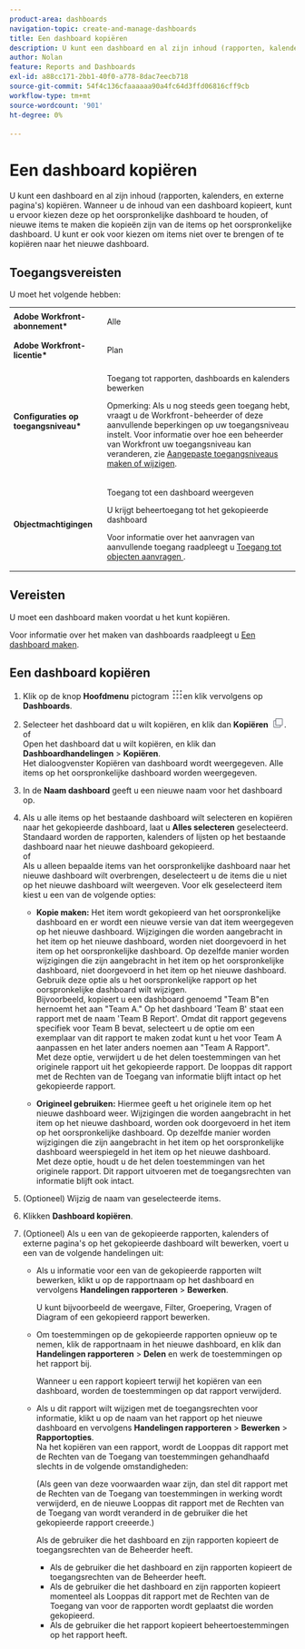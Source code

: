 ```yaml
---
product-area: dashboards
navigation-topic: create-and-manage-dashboards
title: Een dashboard kopiëren
description: U kunt een dashboard en al zijn inhoud (rapporten, kalenders, en externe pagina's) kopiëren. Wanneer u de inhoud van een dashboard kopieert, kunt u ervoor kiezen deze op het oorspronkelijke dashboard te houden, of nieuwe items te maken die kopieën zijn van de items op het oorspronkelijke dashboard. U kunt er ook voor kiezen om items niet over te brengen of te kopiëren naar het nieuwe dashboard.
author: Nolan
feature: Reports and Dashboards
exl-id: a88cc171-2bb1-40f0-a778-8dac7eecb718
source-git-commit: 54f4c136cfaaaaaa90a4fc64d3ffd06816cff9cb
workflow-type: tm+mt
source-wordcount: '901'
ht-degree: 0%

---
```


# Een dashboard kopiëren

U kunt een dashboard en al zijn inhoud (rapporten, kalenders, en externe pagina&#39;s) kopiëren. Wanneer u de inhoud van een dashboard kopieert, kunt u ervoor kiezen deze op het oorspronkelijke dashboard te houden, of nieuwe items te maken die kopieën zijn van de items op het oorspronkelijke dashboard. U kunt er ook voor kiezen om items niet over te brengen of te kopiëren naar het nieuwe dashboard.

## Toegangsvereisten

U moet het volgende hebben:

<table style="table-layout:auto"> 
 <col> 
 <col> 
 <tbody> 
  <tr> 
   <td role="rowheader"><strong>Adobe Workfront-abonnement*</strong></td> 
   <td> <p>Alle</p> </td> 
  </tr> 
  <tr> 
   <td role="rowheader"><strong>Adobe Workfront-licentie*</strong></td> 
   <td> <p>Plan </p> </td> 
  </tr> 
  <tr> 
   <td role="rowheader"><strong>Configuraties op toegangsniveau*</strong></td> 
   <td> <p>Toegang tot rapporten, dashboards en kalenders bewerken</p> <p>Opmerking: Als u nog steeds geen toegang hebt, vraagt u de Workfront-beheerder of deze aanvullende beperkingen op uw toegangsniveau instelt. Voor informatie over hoe een beheerder van Workfront uw toegangsniveau kan veranderen, zie <a href="../../../administration-and-setup/add-users/configure-and-grant-access/create-modify-access-levels.md" class="MCXref xref">Aangepaste toegangsniveaus maken of wijzigen</a>.</p> </td> 
  </tr> 
  <tr> 
   <td role="rowheader"><strong>Objectmachtigingen</strong></td> 
   <td> <p>Toegang tot een dashboard weergeven</p> <p>U krijgt beheertoegang tot het gekopieerde dashboard</p> <p>Voor informatie over het aanvragen van aanvullende toegang raadpleegt u <a href="../../../workfront-basics/grant-and-request-access-to-objects/request-access.md" class="MCXref xref">Toegang tot objecten aanvragen </a>.</p> </td> 
  </tr> 
 </tbody> 
</table>

## Vereisten

U moet een dashboard maken voordat u het kunt kopiëren.

Voor informatie over het maken van dashboards raadpleegt u [Een dashboard maken](../../../reports-and-dashboards/dashboards/creating-and-managing-dashboards/create-dashboard.md).

## Een dashboard kopiëren

1. Klik op de knop **Hoofdmenu** pictogram ![](assets/main-menu-icon.png)en klik vervolgens op **Dashboards**.

1. Selecteer het dashboard dat u wilt kopiëren, en klik dan **Kopiëren** ![](assets/copy-icon.png).\
   of\
   Open het dashboard dat u wilt kopiëren, en klik dan **Dashboardhandelingen** > **Kopiëren**.\
   Het dialoogvenster Kopiëren van dashboard wordt weergegeven. Alle items op het oorspronkelijke dashboard worden weergegeven.

1. In de **Naam dashboard** geeft u een nieuwe naam voor het dashboard op.
1. Als u alle items op het bestaande dashboard wilt selecteren en kopiëren naar het gekopieerde dashboard, laat u **Alles selecteren** geselecteerd. Standaard worden de rapporten, kalenders of lijsten op het bestaande dashboard naar het nieuwe dashboard gekopieerd.\
   of\
   Als u alleen bepaalde items van het oorspronkelijke dashboard naar het nieuwe dashboard wilt overbrengen, deselecteert u de items die u niet op het nieuwe dashboard wilt weergeven. Voor elk geselecteerd item kiest u een van de volgende opties:

   * **Kopie maken:** Het item wordt gekopieerd van het oorspronkelijke dashboard en er wordt een nieuwe versie van dat item weergegeven op het nieuwe dashboard. Wijzigingen die worden aangebracht in het item op het nieuwe dashboard, worden niet doorgevoerd in het item op het oorspronkelijke dashboard. Op dezelfde manier worden wijzigingen die zijn aangebracht in het item op het oorspronkelijke dashboard, niet doorgevoerd in het item op het nieuwe dashboard.\
      Gebruik deze optie als u het oorspronkelijke rapport op het oorspronkelijke dashboard wilt wijzigen.\
      Bijvoorbeeld, kopieert u een dashboard genoemd &quot;Team B&quot;en hernoemt het aan &quot;Team A.&quot; Op het dashboard &#39;Team B&#39; staat een rapport met de naam &#39;Team B Report&#39;. Omdat dit rapport gegevens specifiek voor Team B bevat, selecteert u de optie om een exemplaar van dit rapport te maken zodat kunt u het voor Team A aanpassen en het later anders noemen aan &quot;Team A Rapport&quot;.\
      Met deze optie, verwijdert u de het delen toestemmingen van het originele rapport uit het gekopieerde rapport. De looppas dit rapport met de Rechten van de Toegang van informatie blijft intact op het gekopieerde rapport.

   * **Origineel gebruiken:** Hiermee geeft u het originele item op het nieuwe dashboard weer. Wijzigingen die worden aangebracht in het item op het nieuwe dashboard, worden ook doorgevoerd in het item op het oorspronkelijke dashboard. Op dezelfde manier worden wijzigingen die zijn aangebracht in het item op het oorspronkelijke dashboard weerspiegeld in het item op het nieuwe dashboard.\
      Met deze optie, houdt u de het delen toestemmingen van het originele rapport. Dit rapport uitvoeren met de toegangsrechten van informatie blijft ook intact.

1. (Optioneel) Wijzig de naam van geselecteerde items.
1. Klikken **Dashboard kopiëren**.
1. (Optioneel) Als u een van de gekopieerde rapporten, kalenders of externe pagina&#39;s op het gekopieerde dashboard wilt bewerken, voert u een van de volgende handelingen uit:

   * Als u informatie voor een van de gekopieerde rapporten wilt bewerken, klikt u op de rapportnaam op het dashboard en vervolgens **Handelingen rapporteren** > **Bewerken**.

      U kunt bijvoorbeeld de weergave, Filter, Groepering, Vragen of Diagram of een gekopieerd rapport bewerken.

   * Om toestemmingen op de gekopieerde rapporten opnieuw op te nemen, klik de rapportnaam in het nieuwe dashboard, en klik dan **Handelingen rapporteren** > **Delen** en werk de toestemmingen op het rapport bij.

      Wanneer u een rapport kopieert terwijl het kopiëren van een dashboard, worden de toestemmingen op dat rapport verwijderd.

   * Als u dit rapport wilt wijzigen met de toegangsrechten voor informatie, klikt u op de naam van het rapport op het nieuwe dashboard en vervolgens **Handelingen rapporteren** > **Bewerken** > **Rapportopties**.\
      Na het kopiëren van een rapport, wordt de Looppas dit rapport met de Rechten van de Toegang van toestemmingen gehandhaafd slechts in de volgende omstandigheden:

      (Als geen van deze voorwaarden waar zijn, dan stel dit rapport met de Rechten van de Toegang van toestemmingen in werking wordt verwijderd, en de nieuwe Looppas dit rapport met de Rechten van de Toegang van wordt veranderd in de gebruiker die het gekopieerde rapport creeerde.)

      Als de gebruiker die het dashboard en zijn rapporten kopieert de toegangsrechten van de Beheerder heeft.

      * Als de gebruiker die het dashboard en zijn rapporten kopieert de toegangsrechten van de Beheerder heeft.
      * Als de gebruiker die het dashboard en zijn rapporten kopieert momenteel als Looppas dit rapport met de Rechten van de Toegang van voor de rapporten wordt geplaatst die worden gekopieerd.
      * Als de gebruiker die het rapport kopieert beheertoestemmingen op het rapport heeft.

